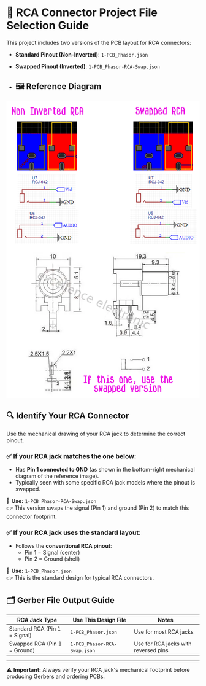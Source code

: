 # 📄 RCA Connector Project File Selection Guide

This project includes two versions of the PCB layout for RCA connectors:

- **Standard Pinout (Non-Inverted)**: `1-PCB_Phasor.json`
- **Swapped Pinout (Inverted)**: `1-PCB_Phasor-RCA-Swap.json`

- ## 🖼️ Reference Diagram

![RCA Connector Pinout Guide](rca_swap.png)

## 🔍 Identify Your RCA Connector

Use the mechanical drawing of your RCA jack to determine the correct pinout.

### ✅ If your RCA jack matches the one below:

- Has **Pin 1 connected to GND** (as shown in the bottom-right mechanical diagram of the reference image).
- Typically seen with some specific RCA jack models where the pinout is swapped.

📌 **Use:** `1-PCB_Phasor-RCA-Swap.json`  
👉 This version swaps the signal (Pin 1) and ground (Pin 2) to match this connector footprint.

### ✅ If your RCA jack uses the standard layout:

- Follows the **conventional RCA pinout**:
  - Pin 1 = Signal (center)
  - Pin 2 = Ground (shell)

📌 **Use:** `1-PCB_Phasor.json`  
👉 This is the standard design for typical RCA connectors.

## 🗂️ Gerber File Output Guide

| RCA Jack Type                        | Use This Design File            | Notes                                 |
|-------------------------------------|----------------------------------|---------------------------------------|
| Standard RCA (Pin 1 = Signal)       | `1-PCB_Phasor.json`              | Use for most RCA jacks                |
| Swapped RCA (Pin 1 = Ground)        | `1-PCB_Phasor-RCA-Swap.json`     | Use for RCA jacks with reversed pins |

---

⚠️ **Important:** Always verify your RCA jack's mechanical footprint before producing Gerbers and ordering PCBs.
